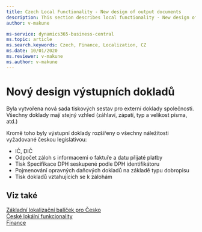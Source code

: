 ```yaml
---
title: Czech Local Functionality - New design of output documents 
description: This section describes local functionality - New design of output documents.
author: v-makune

ms-service: dynamics365-business-central
ms.topic: article
ms.search.keywords: Czech, Finance, Localization, CZ
ms.date: 10/01/2020
ms.reviewer: v-makune
ms.author: v-makune
---
```



# Nový design výstupních dokladů

Byla vytvořena nová sada tiskových sestav pro externí doklady společnosti.
Všechny doklady mají stejný vzhled (záhlaví, zápatí, typ a velikost písma, atd.)  

Kromě toho byly výstupní doklady rozšířeny o všechny náležitosti vyžadované českou legislativou:  

- IČ, DIČ
- Odpočet záloh s informacemi o faktuře a datu přijaté platby
- Tisk Specifikace DPH seskupené podle DPH identifikátoru
- Pojmenování opravných daňových dokladů na základě typu dobropisu
- Tisk dokladů vztahujících se k zálohám

## Viz také

[Základní lokalizační balíček pro Česko](ui-extensions-core-localization-pack-cz.md)  
[České lokální funkcionality](czech-local-functionality.md)  
[Finance](../../finance.md)  
